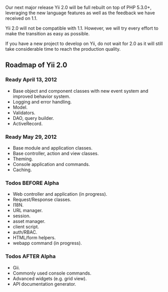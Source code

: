 Our next major release Yii 2.0 will be full rebuilt on top of PHP 5.3.0+, leveraging the new language features as well as the feedback we have received on 1.1.

Yii 2.0 will not be compatible with 1.1. However, we will try every effort to make the transition as easy as possible.

If you have a new project to develop on Yii, do not wait for 2.0 as it will still take considerable time to reach the production quality.

## Roadmap of Yii 2.0

### Ready April 13, 2012

- Base object and component classes with new event system and improved behavior system.
- Logging and error handling.
- Model.
- Validators.
- DAO, query builder.
- ActiveRecord.

### Ready May 29, 2012

- Base module and application classes.
- Base controller, action and view classes.
- Theming.
- Console application and commands.
- Caching.

### Todos BEFORE Alpha

- Web controller and application (in progress).
- Request/Response classes.
- I18N.
- URL manager.
- session.
- asset manager. 
- client script.
- auth/RBAC.
- HTML/form helpers.
- webapp command (in progress).

### Todos AFTER Alpha

- Gii.
- Commonly used console commands.
- Advanced widgets (e.g. grid view).
- API documentation generator.